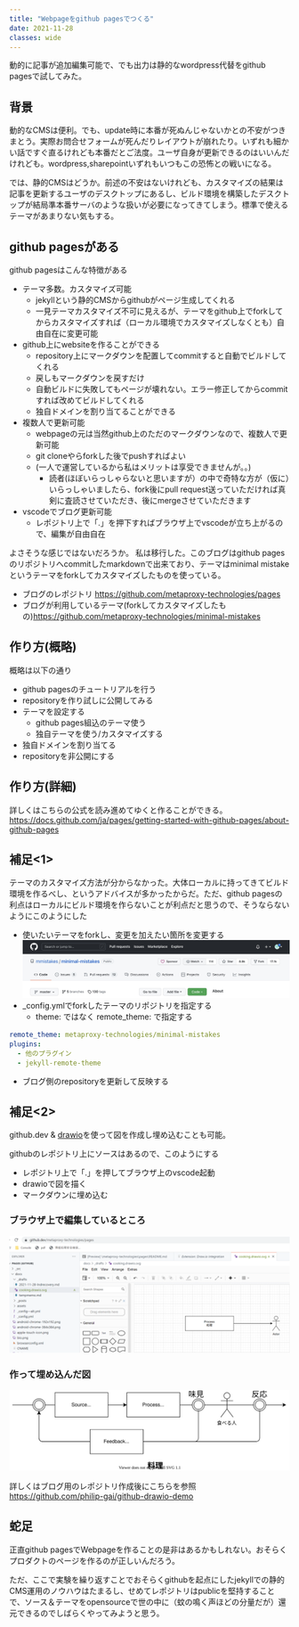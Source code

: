 ```yaml
---
title: "Webpageをgithub pagesでつくる"
date: 2021-11-28
classes: wide
---
```


動的に記事が追加編集可能で、でも出力は静的なwordpress代替をgithub pagesで試してみた。

## 背景

動的なCMSは便利。でも、update時に本番が死ぬんじゃないかとの不安がつきまとう。実際お問合せフォームが死んだりレイアウトが崩れたり。いずれも細かい話ですぐ直るけれども本番だとご法度。ユーザ自身が更新できるのはいいんだけれども。wordpress,sharepointいずれもいつもこの恐怖との戦いになる。

では、静的CMSはどうか。前述の不安はないけれども、カスタマイズの結果は記事を更新するユーザのデスクトップにあるし、ビルド環境を構築したデスクトップが結局準本番サーバのような扱いが必要になってきてしまう。標準で使えるテーマがあまりない気もする。

## github pagesがある

github pagesはこんな特徴がある
- テーマ多数。カスタマイズ可能
    - jekyllという静的CMSからgithubがページ生成してくれる
    - 一見テーマカスタマイズ不可に見えるが、テーマをgithub上でforkしてからカスタマイズすれば（ローカル環境でカスタマイズしなくとも）自由自在に変更可能
- github上にwebsiteを作ることができる
    - repository上にマークダウンを配置してcommitすると自動でビルドしてくれる
    - 戻しもマークダウンを戻すだけ
    - 自動ビルドに失敗してもページが壊れない。エラー修正してからcommitすれば改めてビルドしてくれる
    - 独自ドメインを割り当てることができる
- 複数人で更新可能
    - webpageの元は当然github上のただのマークダウンなので、複数人で更新可能
    - git cloneやらforkした後でpushすればよい
    - (一人で運営しているから私はメリットは享受できませんが。。)
        - 読者(ほぼいらっしゃらないと思いますが）の中で奇特な方が（仮に）いらっしゃいましたら、fork後にpull request送っていただければ真剣に査読させていただき、後にmergeさせていただきます
- vscodeでブログ更新可能
    - レポジトリ上で「.」を押下すればブラウザ上でvscodeが立ち上がるので、編集が自由自在

よさそうな感じではないだろうか。
私は移行した。このブログはgithub pagesのリポジトリへcommitしたmarkdownで出来ており、テーマはminimal mistakeというテーマをforkしてカスタマイズしたものを使っている。

- ブログのレポジトリ <https://github.com/metaproxy-technologies/pages>
- ブログが利用しているテーマ(forkしてカスタマイズしたもの)<https://github.com/metaproxy-technologies/minimal-mistakes>


## 作り方(概略)

概略は以下の通り
- github pagesのチュートリアルを行う
- repositoryを作り試しに公開してみる
- テーマを設定する
    - github pages組込のテーマ使う
    - 独自テーマを使う/カスタマイズする
- 独自ドメインを割り当てる
- repositoryを非公開にする

## 作り方(詳細)

詳しくはこちらの公式を読み進めてゆくと作ることができる。
<https://docs.github.com/ja/pages/getting-started-with-github-pages/about-github-pages>

## 補足<1>

テーマのカスタマイズ方法が分からなかった。大体ローカルに持ってきてビルド環境を作るべし、というアドバイスが多かったからだ。ただ、github pagesの利点はローカルにビルド環境を作らないことが利点だと思うので、そうならないようにこのようにした

- 使いたいテーマをforkし、変更を加えたい箇所を変更する
![fork!](../assets/2021-11-28-fork.jpeg)
- _config.ymlでforkしたテーマのリポジトリを指定する
    - theme: ではなく remote_theme: で指定する

```yaml
remote_theme: metaproxy-technologies/minimal-mistakes
plugins:
  - 他のプラグイン
  - jekyll-remote-theme
```

- ブログ側のrepositoryを更新して反映する

## 補足<2>

github.dev & [drawio](https://github.com/philip-gai/github-drawio-demo)を使って図を作成し埋め込むことも可能。

githubのレポジトリ上にソースはあるので、このようにする
- レポジトリ上で「.」を押してブラウザ上のvscode起動
- drawioで図を描く
- マークダウンに埋め込む

### ブラウザ上で編集しているところ
![fork](../assets/2021-11-28-drawsample.png)

### 作って埋め込んだ図
![Label](../assets/2021-11-28-cooking.drawio.svg)

詳しくはブログ用のレポジトリ作成後にこちらを参照
<https://github.com/philip-gai/github-drawio-demo>


## 蛇足
正直github pagesでWebpageを作ることの是非はあるかもしれない。おそらくプロダクトのページを作るのが正しいんだろう。

ただ、ここで実験を繰り返すことでおそらくgithubを起点にしたjekyllでの静的CMS運用のノウハウはたまるし、せめてレポジトリはpublicを堅持することで、ソース＆テーマをopensourceで世の中に（蚊の鳴く声ほどの分量だが）還元できるのでしばらくやってみようと思う。

